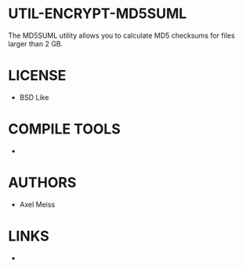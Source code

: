 UTIL-ENCRYPT-MD5SUML
====================

The MD5SUML utility allows you to calculate MD5 checksums for files larger than 2 GB.

LICENSE
===============
* BSD Like

COMPILE TOOLS
===============
* 

AUTHORS
===============
* Axel Meiss

LINKS
===============
* 




